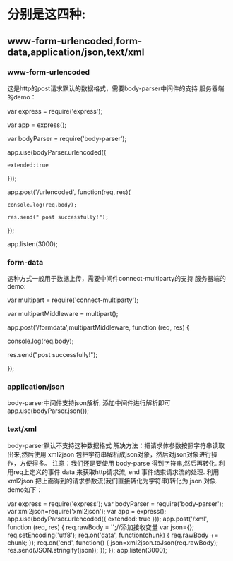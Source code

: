 # 分别是这四种:
## www-form-urlencoded,form-data,application/json,text/xml

### www-form-urlencoded
这是http的post请求默认的数据格式，需要body-parser中间件的支持
服务器端的demo：  

var express = require('express');  

var app = express();  

var bodyParser = require('body-parser');  

app.use(bodyParser.urlencoded({  

    extended:true  
    
}));  

app.post('/urlencoded', function(req, res){  

    console.log(req.body);  
    
    res.send(" post successfully!");  
    
});  

app.listen(3000);  


### form-data
这种方式一般用于数据上传，需要中间件connect-multiparty的支持
服务器端的demo:  

var multipart = require('connect-multiparty');  

var multipartMiddleware = multipart();  

app.post('/formdata',multipartMiddleware, function (req, res) {  

  console.log(req.body);  
  
  res.send("post successfully!");  
  
});

### application/json
body-parser中间件支持json解析, 添加中间件进行解析即可
app.use(bodyParser.json());
### text/xml
body-parser默认不支持这种数据格式
解决方法：把请求体参数按照字符串读取出来,然后使用 xml2json 包把字符串解析成json对象，然后对json对象进行操作，方便得多。
注意：我们还是要使用 body-parse 得到字符串,然后再转化.
利用req上定义的事件 data 来获取http请求流, end 事件结束请求流的处理.
利用 xml2json 把上面得到的请求参数流(我们直接转化为字符串)转化为 json 对象.
demo如下：  

var express = require('express');
var bodyParser = require('body-parser');
var xml2json=require('xml2json');
var app = express();
app.use(bodyParser.urlencoded({
  extended: true
}));
app.post('/xml', function (req, res) {
  req.rawBody = '';//添加接收变量
  var json={};
  req.setEncoding('utf8');
  req.on('data', function(chunk) { 
    req.rawBody += chunk;
  });
  req.on('end', function() {
  json=xml2json.toJson(req.rawBody);
  res.send(JSON.stringify(json));
  }); 
});
app.listen(3000);
